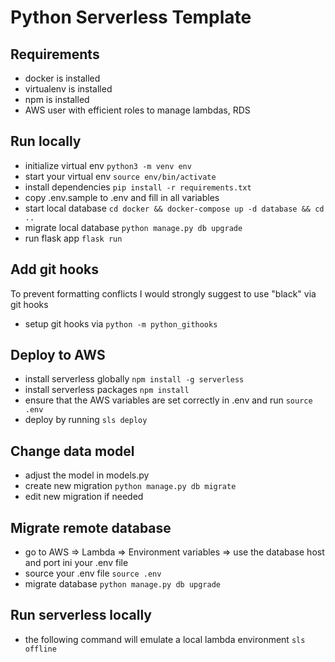 # Python Serverless Template

## Requirements
- docker is installed
- virtualenv is installed
- npm is installed
- AWS user with efficient roles to manage lambdas, RDS

## Run locally
- initialize virtual env ```python3 -m venv env```
- start your virtual env ```source env/bin/activate```
- install dependencies ```pip install -r requirements.txt```
- copy .env.sample to .env and fill in all variables
- start local database ```cd docker && docker-compose up -d database && cd ..```
- migrate local database ```python manage.py db upgrade```
- run flask app ```flask run```

## Add git hooks
To prevent formatting conflicts I would strongly suggest to use "black" via git hooks
- setup git hooks via ```python -m python_githooks```

## Deploy to AWS
- install serverless globally ```npm install -g serverless```
- install serverless packages ```npm install```
- ensure that the AWS variables are set correctly in .env and run ```source .env```
- deploy by running ```sls deploy```

## Change data model
- adjust the model in models.py
- create new migration ```python manage.py db migrate```
- edit new migration if needed

## Migrate remote database
- go to AWS => Lambda => Environment variables => use the database host and port ini your .env file
- source your .env file ```source .env```
- migrate database ```python manage.py db upgrade```

## Run serverless locally
- the following command will emulate a local lambda environment ```sls offline```